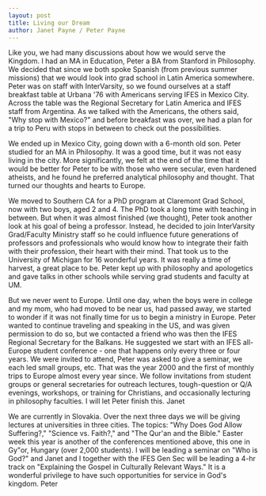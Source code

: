 ```yaml
---
layout: post
title: Living our Dream
author: Janet Payne / Peter Payne
---
```


Like you, we had many discussions about how we would serve the Kingdom. 
I had an MA in Education, Peter a BA from Stanford in Philosophy.  We
decided that since we both spoke Spanish (from previous summer missions)
that we would look into grad school in Latin America somewhere.  Peter
was on staff with InterVarsity, so we found ourselves at a staff
breakfast table at Urbana '76 with Americans serving IFES in Mexico
City. Across the table was the Regional Secretary for Latin America and
IFES staff from Argentina. As we talked with the Americans, the others
said, "Why stop with Mexico?" and before breakfast was over, we had a
plan for a trip to Peru with stops in between to check out the
possibilities.

<!-- break -->

We ended up in Mexico City, going down with a 6-month old son.  Peter
studied for an MA in Philosophy.  It was a good time, but it was not
easy living in the city.  More significantly, we felt at the end of the
time that it would be better for Peter to be with those who were
secular, even hardened atheists, and he found he preferred analytical
philosophy and thought.  That turned our thoughts and hearts to Europe.

We moved to Southern CA for a PhD program at Claremont Grad School, now
with two boys, aged 2 and 4.  The PhD took a long time with teaching in
between.  But when it was almost finished (we thought), Peter took
another look at his goal of being a professor.  Instead, he decided to
join InterVarsity Grad/Faculty Ministry staff so he could influence
future generations of professors and professionals who would know how to
integrate their faith with their profession, their heart with their
mind.  That took us to the University of Michigan for 16 wonderful
years.  It was really a time of harvest, a great place to be.  Peter
kept up with philosophy and apologetics and gave talks in other schools
while serving grad students and faculty at UM.

But we never went to Europe.  Until one day, when the boys were in
college and my mom, who had moved to be near us, had passed away, we
started to wonder if it was not finally time for us to begin a ministry
in Europe. Peter wanted to continue traveling and speaking in the US,
and was given permission to do so, but we contacted a friend who was
then the IFES Regional Secretary for the Balkans.  He suggested we start
with an IFES all-Europe student conference - one that happens only every
three or four years. We were invited to attend, Peter was asked to give
a seminar, we each led small groups, etc.  That was the year 2000 and
the first of monthly trips to Europe almost every year since.  We follow
invitations from student groups or general secretaries for outreach
lectures, tough-question or Q/A evenings, workshops, or training for
Christians, and occasionally lecturing in philosophy faculties.  I will
let Peter finish this.     Janet

We are currently in Slovakia.  Over the next three days we will be
giving lectures at universities in three cities.  The topics: "Why Does
God Allow Suffering?," "Science vs. Faith?," and "The Qur'an and the
Bible."  Easter week this year is another of the conferences mentioned
above, this one in Gy"or, Hungary (over 2,000 students).  I will be
leading a seminar on "Who is God?" and Janet and I together with the
IFES Gen Sec will be leading a 4-hr track on "Explaining the Gospel in
Culturally Relevant Ways."  It is a wonderful privilege to have such
opportunities for service in God's kingdom.     Peter
